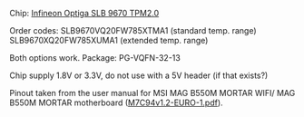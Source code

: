 Chip: [Infineon Optiga SLB 9670 TPM2.0](https://www.infineon.com/cms/en/product/security-smart-card-solutions/optiga-embedded-security-solutions/optiga-tpm/slb-9670vq2.0/)

Order codes:
SLB9670VQ20FW785XTMA1 (standard temp. range)
SLB9670XQ20FW785XUMA1 (extended temp. range)

Both options work. Package: PG-VQFN-32-13

Chip supply 1.8V or 3.3V, do not use with a 5V header (if that exists?)

Pinout taken from the user manual for MSI MAG B550M MORTAR WIFI/ MAG B550M MORTAR motherboard ([M7C94v1.2-EURO-1.pdf](https://www.msi.com/Motherboard/support/MAG-B550M-MORTAR#down-manual)).